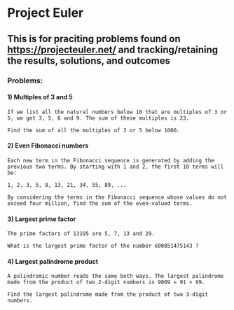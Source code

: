 # Project Euler
## This is for praciting problems found on https://projecteuler.net/ and tracking/retaining the results, solutions, and outcomes

### Problems: 
#### 1) Multiples of 3 and 5

    If we list all the natural numbers below 10 that are multiples of 3 or 5, we get 3, 5, 6 and 9. The sum of these multiples is 23.

    Find the sum of all the multiples of 3 or 5 below 1000.

#### 2) Even Fibonacci numbers
    
    Each new term in the Fibonacci sequence is generated by adding the previous two terms. By starting with 1 and 2, the first 10 terms will be:

    1, 2, 3, 5, 8, 13, 21, 34, 55, 89, ...

    By considering the terms in the Fibonacci sequence whose values do not exceed four million, find the sum of the even-valued terms.

#### 3) Largest prime factor

    The prime factors of 13195 are 5, 7, 13 and 29.

    What is the largest prime factor of the number 600851475143 ?

#### 4) Largest palindrome product

    A palindromic number reads the same both ways. The largest palindrome made from the product of two 2-digit numbers is 9009 = 91 × 99.

    Find the largest palindrome made from the product of two 3-digit numbers.